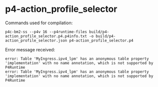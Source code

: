 # p4-action_profile_selector

Commands used for compilation:
```
p4c-bm2-ss --p4v 16 --p4runtime-files build/p4-action_profile_selector.p4.p4info.txt -o build/p4-action_profile_selector.json p4-action_profile_selector.p4
```

Error message received:
```
error: Table 'MyIngress.ipv4_lpm' has an anonymous table property 'implementation' with no name annotation, which is not supported by P4Runtime
error: Table 'MyIngress.ipv4_lpm' has an anonymous table property 'implementation' with no name annotation, which is not supported by P4Runtime
```
